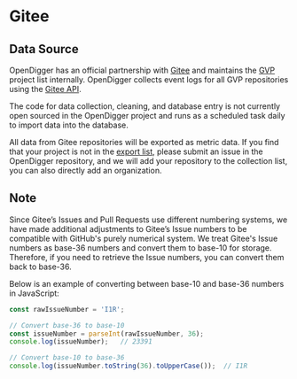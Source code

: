 # Gitee

## Data Source

OpenDigger has an official partnership with [Gitee](https://gitee.com/) and maintains the [GVP](https://gitee.com/gvp) project list internally. OpenDigger collects event logs for all GVP repositories using the [Gitee API](https://gitee.com/api/v5/swagger#/getV5ReposOwnerRepoEvents).

The code for data collection, cleaning, and database entry is not currently open sourced in the OpenDigger project and runs as a scheduled task daily to import data into the database.

All data from Gitee repositories will be exported as metric data. If you find that your project is not in the [export list](../metrics/metrics-usage-guide#export-range), please submit an issue in the OpenDigger repository, and we will add your repository to the collection list, you can also directly add an organization.

## Note

Since Gitee’s Issues and Pull Requests use different numbering systems, we have made additional adjustments to Gitee’s Issue numbers to be compatible with GitHub's purely numerical system. We treat Gitee's Issue numbers as base-36 numbers and convert them to base-10 for storage. Therefore, if you need to retrieve the Issue numbers, you can convert them back to base-36.

Below is an example of converting between base-10 and base-36 numbers in JavaScript:

```JavaScript
const rawIssueNumber = 'I1R';

// Convert base-36 to base-10
const issueNumber = parseInt(rawIssueNumber, 36);
console.log(issueNumber);   // 23391

// Convert base-10 to base-36
console.log(issueNumber.toString(36).toUpperCase());  // I1R
```
